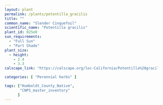 ```yaml
---
layout: plant                                                              
permalink: /plants/potentilla_gracilis
title: ""
common_name: "Slender Cinquefoil"
scientific_name: "Potentilla gracilis"
plant_id: 025e0
sun_requirements:
  - "Full Sun"
  - "Part Shade"
plant_size:
  - height: 
    - 2.4
    - 3.3
calscape_link: "https://calscape.org/loc-California/Potentilla%20gracilis(%20)"

categories: [ "Perennial herbs" ]

tags: ["Humboldt_County_Native",
       "CNPS_master_inventory"
      ]
---
```



